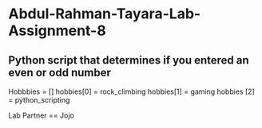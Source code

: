 # Abdul-Rahman-Tayara-Lab-Assignment-8

## Python script that determines if you entered an even or odd number

Hobbbies = []
hobbies[0] = rock_climbing
hobbies[1] = gaming
hobbies [2] = python_scripting

Lab Partner == Jojo
